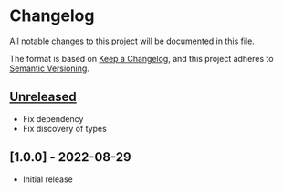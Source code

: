 # Changelog

All notable changes to this project will be documented in this file.

The format is based on [Keep a Changelog](https://keepachangelog.com/en/1.0.0/), and this project adheres to [Semantic Versioning](https://semver.org/spec/v2.0.0.html).

## [Unreleased]

- Fix dependency
- Fix discovery of types

## [1.0.0] - 2022-08-29

- Initial release

[Unreleased]: https://github.com/metikular/mui-phone-number/compare/v1.0.0...HEAD
[0.0.1]: https://github.com/metikular/mui-phone-number/releases/tag/v1.0.0
